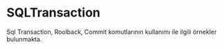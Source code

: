 # SQLTransaction
Sql Transaction, Roolback, Commit komutlarının kullanımı ile ilgili örnekler bulunmakta.
